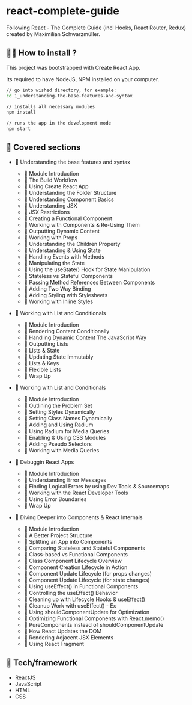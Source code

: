 # react-complete-guide

Following React - The Complete Guide (incl Hooks, React Router, Redux) created by Maximilian Schwarzmüller.

## :man_technologist: How to install ?

This project was bootstrapped with Create React App.

Its required to have NodeJS, NPM installed on your computer.
```sh
// go into wished directory, for example:
cd 1_understanding-the-base-features-and-syntax
```
```sh
// installs all necessary modules
npm install
```
```sh
// runs the app in the development mode
npm start
```

## 📌 Covered sections

* 📂 Understanding the base features and syntax
  * 📄 Module Introduction
  * 📄 The Build Workflow
  * 📄 Using Create React App
  * 📄 Understanding the Folder Structure
  * 📄 Understanding Component Basics
  * 📄 Understanding JSX
  * 📄 JSX Restrictions
  * 📄 Creating a Functional Component
  * 📄 Working with Components & Re-Using Them
  * 📄 Outputting Dynamic Content
  * 📄 Working with Props
  * 📄 Understanding the Children Property
  * 📄 Understanding & Using State
  * 📄 Handling Events with Methods
  * 📄 Manipulating the State
  * 📄 Using the useState() Hook for State Manipulation
  * 📄 Stateless vs Stateful Components
  * 📄 Passing Method References Between Components
  * 📄 Adding Two Way Binding
  * 📄 Adding Styling with Stylesheets
  * 📄 Working with Inline Styles

* 📂 Working with List and Conditionals
  * 📄 Module Introduction
  * 📄 Rendering Content Conditionally
  * 📄 Handling Dynamic Content The JavaScript Way
  * 📄 Outputting Lists
  * 📄 Lists & State
  * 📄 Updating State Immutably
  * 📄 Lists & Keys
  * 📄 Flexible Lists
  * 📄 Wrap Up

* 📂 Working with List and Conditionals
  * 📄 Module Introduction
  * 📄 Outlining the Problem Set
  * 📄 Setting Styles Dynamically
  * 📄 Setting Class Names Dynamically
  * 📄 Adding and Using Radium
  * 📄 Using Radium for Media Queries
  * 📄 Enabling & Using CSS Modules
  * 📄 Adding Pseudo Selectors
  * 📄 Working with Media Queries

* 📂 Debuggin React Apps
  * 📄 Module Introduction
  * 📄 Understanding Error Messages
  * 📄 Finding Logical Errors by using Dev Tools & Sourcemaps
  * 📄 Working with the React Developer Tools
  * 📄 Using Error Boundaries
  * 📄 Wrap Up
     
* 📂 Diving Deeper into Components & React Internals
  * 📄 Module Introduction
  * 📄 A Better Project Structure
  * 📄 Splitting an App into Components
  * 📄 Comparing Stateless and Stateful Components
  * 📄 Class-based vs Functional Components
  * 📄 Class Component Lifecycle Overview
  * 📄 Component Creation Lifecycle in Action
  * 📄 Component Update Lifecycle (for props changes)
  * 📄 Component Update Lifecycle (for state changes)
  * 📄 Using useEffect() in Functional Components
  * 📄 Controlling the useEffect() Behavior
  * 📄 Cleaning up with Lifecycle Hooks & useEffect()
  * 📄 Cleanup Work with useEffect() - Ex
  * 📄 Using shouldComponentUpdate for Optimization
  * 📄 Optimizing Functional Components with React.memo()
  * 📄 PureComponents instead of shouldComponentUpdate
  * 📄 How React Updates the DOM
  * 📄 Rendering Adjacent JSX Elements
  * 📄 Using React Fragment


## 🚀 Tech/framework 

* ReactJS
* JavaScript
* HTML
* CSS
